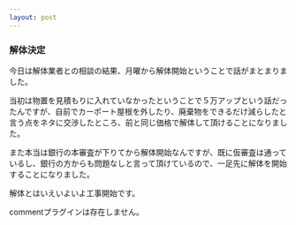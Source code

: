 ```yaml
---
layout: post
---
```

<h3>解体決定</h3>
<p>今日は解体業者との相談の結果、月曜から解体開始ということで話がまとまりました。</p>
<p>当初は物置を見積もりに入れていなかったということで５万アップという話だったんですが、自前でカーポート屋根を外したり、廃棄物をできるだけ減らしたと言う点をネタに交渉したところ、前と同じ価格で解体して頂けることになりました。</p>
<p>また本当は銀行の本審査が下りてから解体開始なんですが、既に仮審査は通っているし、銀行の方からも問題なしと言って頂けているので、一足先に解体を開始することになりました。</p>
<p>解体とはいえいよいよ工事開始です。</p>
<p><span class="error">commentプラグインは存在しません。</span> </p>
